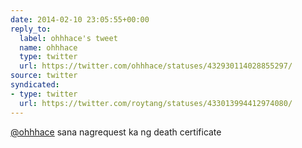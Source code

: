 ```yaml
---
date: 2014-02-10 23:05:55+00:00
reply_to:
  label: ohhhace's tweet
  name: ohhhace
  type: twitter
  url: https://twitter.com/ohhhace/statuses/432930114028855297/
source: twitter
syndicated:
- type: twitter
  url: https://twitter.com/roytang/statuses/433013994412974080/
---
```


[@ohhhace](https://twitter.com/ohhhace/) sana nagrequest ka ng death certificate